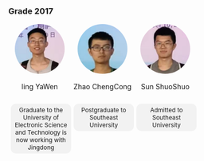 ### Grade 2017
<div style="display: flex; flex-wrap: wrap;">  
  <div style="width: 25%; text-align: center;">  
    <img src="../../../images/7/本科/2017/凌雅文.png" alt="张碧玉" style="border-radius: 50%; width: 100px; height: 100px;">  
    <p>ling YaWen</p>  
    <p style="display: inline-block; padding: 5px 5px; background-color: #f2f2f2; border-radius: 10px; font-size: 12px; margin-left: 5px;">Graduate to the University of Electronic Science and Technology is now working with Jingdong</p>
  </div>

<div style="width: 25%; text-align: center;">  
    <img src="../../../images/7/本科/2017/赵晨聪.png" alt="张碧玉" style="border-radius: 50%; width: 100px; height: 100px;">  
    <p>Zhao ChengCong</p>  
    <p style="display: inline-block; padding: 5px 5px; background-color: #f2f2f2; border-radius: 10px; font-size: 12px; margin-left: 5px;">Postgraduate to Southeast University</p>
  </div>

<div style="width: 25%; text-align: center;">  
    <img src="../../../images/7/本科/2017/孙硕硕.png" alt="张碧玉" style="border-radius: 50%; width: 100px; height: 100px;">  
    <p>Sun ShuoShuo</p>  
    <p style="display: inline-block; padding: 5px 5px; background-color: #f2f2f2; border-radius: 10px; font-size: 12px; margin-left: 5px;"> Admitted to Southeast University</p>
  </div>
</div>